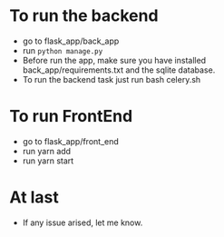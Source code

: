 # To run the backend
- go to flask_app/back_app
- run `python manage.py`
- Before run the app, make sure you have installed back_app/requirements.txt and the sqlite database.
- To run the backend task just run bash celery.sh

# To run FrontEnd
- go to flask_app/front_end
- run yarn add
- run yarn start

# At last
- If any issue arised, let me know.